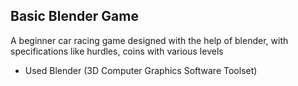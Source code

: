 ## Basic Blender Game

A beginner car racing game designed with the help of blender, with specifications like hurdles, coins with various levels
- Used Blender (3D Computer Graphics Software Toolset)
